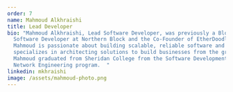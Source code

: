 ```yaml
---
order: 7
name: Mahmoud Alkhraishi
title: Lead Developer
bio: "Mahmoud Alkhraishi, Lead Software Developer, was previously a Blockchain
  Software Developer at Northern Block and the Co-Founder of EtherDoodle.
  Mahmoud is passionate about building scalable, reliable software and
  specializes in architecting solutions to build businesses from the ground up.
  Mahmoud graduated from Sheridan College from the Software Development and
  Network Engineering program.  "
linkedin: mkhraishi
image: /assets/mahmoud-photo.png
---
```

